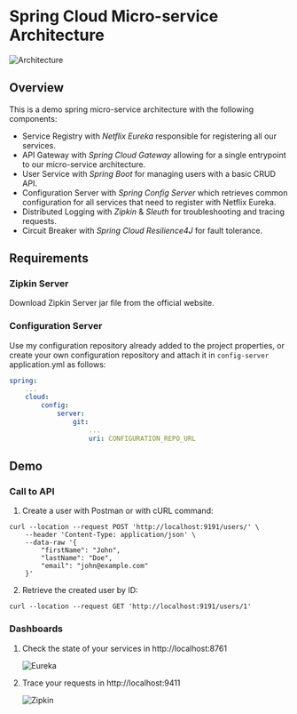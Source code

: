 # Spring Cloud Micro-service Architecture

![Architecture](https://user-images.githubusercontent.com/41004675/120081079-8f40ce00-c0b3-11eb-9dbe-2ec4692b747f.jpg)

## Overview
This is a demo spring micro-service architecture with the following components:
- Service Registry with *Netflix Eureka* responsible for registering all our services.
- API Gateway with *Spring Cloud Gateway* allowing for a single entrypoint to our micro-service architecture.
- User Service with *Spring Boot* for managing users with a basic CRUD API.
- Configuration Server with *Spring Config Server* which retrieves common configuration for all services that need to register with Netflix Eureka.
- Distributed Logging with *Zipkin* & *Sleuth* for troubleshooting and tracing requests. 
- Circuit Breaker with *Spring Cloud Resilience4J* for fault tolerance.


## Requirements
### Zipkin Server
Download Zipkin Server jar file from the official website.

### Configuration Server
Use my configuration repository already added to the project properties, or create your own configuration repository and attach it in `config-server` application.yml as follows:

```yml
spring:
    ...
    cloud:
        config:
            server:
                git:
                    ...
                    uri: CONFIGURATION_REPO_URL
```

## Demo
### Call to API
1. Create a user with Postman or with cURL command:
```shell
curl --location --request POST 'http://localhost:9191/users/' \
    --header 'Content-Type: application/json' \
    --data-raw '{
        "firstName": "John",
        "lastName": "Doe",
        "email": "john@example.com"
    }'
```
2. Retrieve the created user by ID:
```shell
curl --location --request GET 'http://localhost:9191/users/1'
```

### Dashboards
1. Check the state of your services in http://localhost:8761

    ![Eureka](https://user-images.githubusercontent.com/41004675/120082483-40973200-c0bb-11eb-8df6-ebc8ce4714dd.PNG)

2. Trace your requests in http://localhost:9411

    ![Zipkin](https://user-images.githubusercontent.com/41004675/120082486-468d1300-c0bb-11eb-9695-35e10f93eda7.PNG)
